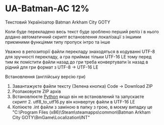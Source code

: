 # UA-Batman-AC 12%
Текстовий Українізатор Batman Arkham City GOTY

Коли буде перекладено весь текст буде зроблено перший реліз і в нього додано автоматичний скрипт встановлення локалізації з іншими приємними функціями типу пропуск інтро та інше

Уважно в репозиторії файли перекладу знаходяться в кодуванні UTF-8 для зручності перекладу, а гра приймає тільки UTF-16 LE тому перед тим як помістити файли назад до гри треба конвертувати їх назад в рідний для гри формат з UTF-8 → UTF-16 LE 

Встановлення (англійську версію гри)
1. Завантажуєте файли тексту (Зелена кнопка) Code → Download ZIP
2. Розпаковуєте ZIP архів
3. Встановлюєте [Python](https://www.python.org/downloads/) якщо він не встановлений та запускаєте скрипт 2. utf8_to_utf16.py він конвертує файли в UTF-16 LE
4. Копіюєте .int файли з заміною в папку з грою, в моєму випадку це "C:\Program Files (x86)\Steam\steamapps\common\Batman Arkham City GOTY\BmGame\Localization\INT"
